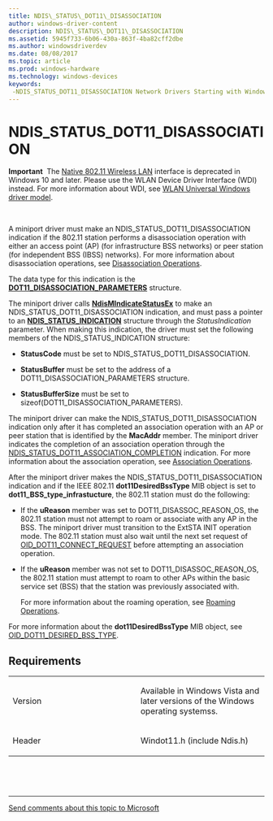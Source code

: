 ```yaml
---
title: NDIS\_STATUS\_DOT11\_DISASSOCIATION
author: windows-driver-content
description: NDIS\_STATUS\_DOT11\_DISASSOCIATION
ms.assetid: 5945f733-6b06-430a-863f-4ba82cff2dbe
ms.author: windowsdriverdev
ms.date: 08/08/2017
ms.topic: article
ms.prod: windows-hardware
ms.technology: windows-devices
keywords: 
 -NDIS_STATUS_DOT11_DISASSOCIATION Network Drivers Starting with Windows Vista
---
```


# NDIS\_STATUS\_DOT11\_DISASSOCIATION


**Important**  The [Native 802.11 Wireless LAN](https://msdn.microsoft.com/library/windows/hardware/ff560690) interface is deprecated in Windows 10 and later. Please use the WLAN Device Driver Interface (WDI) instead. For more information about WDI, see [WLAN Universal Windows driver model](https://msdn.microsoft.com/library/windows/hardware/dn897672).

 

A miniport driver must make an NDIS\_STATUS\_DOT11\_DISASSOCIATION indication if the 802.11 station performs a disassociation operation with either an access point (AP) (for infrastructure BSS networks) or peer station (for independent BSS (IBSS) networks). For more information about disassociation operations, see [Disassociation Operations](https://msdn.microsoft.com/library/windows/hardware/ff546439).

The data type for this indication is the [**DOT11\_DISASSOCIATION\_PARAMETERS**](https://msdn.microsoft.com/library/windows/hardware/ff547682) structure.

The miniport driver calls [**NdisMIndicateStatusEx**](https://msdn.microsoft.com/library/windows/hardware/ff563600) to make an NDIS\_STATUS\_DOT11\_DISASSOCIATION indication, and must pass a pointer to an [**NDIS\_STATUS\_INDICATION**](https://msdn.microsoft.com/library/windows/hardware/ff567373) structure through the *StatusIndication* parameter. When making this indication, the driver must set the following members of the NDIS\_STATUS\_INDICATION structure:

-   **StatusCode** must be set to NDIS\_STATUS\_DOT11\_DISASSOCIATION.

-   **StatusBuffer** must be set to the address of a DOT11\_DISASSOCIATION\_PARAMETERS structure.

-   **StatusBufferSize** must be set to sizeof(DOT11\_DISASSOCIATION\_PARAMETERS).

The miniport driver can make the NDIS\_STATUS\_DOT11\_DISASSOCIATION indication only after it has completed an association operation with an AP or peer station that is identified by the **MacAddr** member. The miniport driver indicates the completion of an association operation through the [NDIS\_STATUS\_DOT11\_ASSOCIATION\_COMPLETION](ndis-status-dot11-association-completion.md) indication. For more information about the association operation, see [Association Operations](https://msdn.microsoft.com/library/windows/hardware/ff543789).

After the miniport driver makes the NDIS\_STATUS\_DOT11\_DISASSOCIATION indication and if the IEEE 802.11 **dot11DesiredBssType** MIB object is set to **dot11\_BSS\_type\_infrastucture**, the 802.11 station must do the following:

-   If the **uReason** member was set to DOT11\_DISASSOC\_REASON\_OS, the 802.11 station must not attempt to roam or associate with any AP in the BSS. The miniport driver must transition to the ExtSTA INIT operation mode. The 802.11 station must also wait until the next set request of [OID\_DOT11\_CONNECT\_REQUEST](oid-dot11-connect-request.md) before attempting an association operation.

-   If the **uReason** member was not set to DOT11\_DISASSOC\_REASON\_OS, the 802.11 station must attempt to roam to other APs within the basic service set (BSS) that the station was previously associated with.

    For more information about the roaming operation, see [Roaming Operations](https://msdn.microsoft.com/library/windows/hardware/ff570717).

For more information about the **dot11DesiredBssType** MIB object, see [OID\_DOT11\_DESIRED\_BSS\_TYPE](oid-dot11-desired-bss-type.md).

Requirements
------------

<table>
<colgroup>
<col width="50%" />
<col width="50%" />
</colgroup>
<tbody>
<tr class="odd">
<td><p>Version</p></td>
<td><p>Available in Windows Vista and later versions of the Windows operating systemss.</p></td>
</tr>
<tr class="even">
<td><p>Header</p></td>
<td>Windot11.h (include Ndis.h)</td>
</tr>
</tbody>
</table>

 

 


--------------------
[Send comments about this topic to Microsoft](mailto:wsddocfb@microsoft.com?subject=Documentation%20feedback%20%5Bnetvista\netvista%5D:%20NDIS_STATUS_DOT11_DISASSOCIATION%20%20RELEASE:%20%288/8/2017%29&body=%0A%0APRIVACY%20STATEMENT%0A%0AWe%20use%20your%20feedback%20to%20improve%20the%20documentation.%20We%20don't%20use%20your%20email%20address%20for%20any%20other%20purpose,%20and%20we'll%20remove%20your%20email%20address%20from%20our%20system%20after%20the%20issue%20that%20you're%20reporting%20is%20fixed.%20While%20we're%20working%20to%20fix%20this%20issue,%20we%20might%20send%20you%20an%20email%20message%20to%20ask%20for%20more%20info.%20Later,%20we%20might%20also%20send%20you%20an%20email%20message%20to%20let%20you%20know%20that%20we've%20addressed%20your%20feedback.%0A%0AFor%20more%20info%20about%20Microsoft's%20privacy%20policy,%20see%20http://privacy.microsoft.com/default.aspx. "Send comments about this topic to Microsoft")


